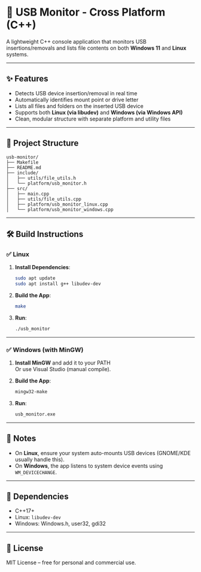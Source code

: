# 🔌 USB Monitor - Cross Platform (C++)

A lightweight C++ console application that monitors USB insertions/removals and lists file contents on both **Windows 11** and **Linux** systems.

---

## ✨ Features

- Detects USB device insertion/removal in real time
- Automatically identifies mount point or drive letter
- Lists all files and folders on the inserted USB device
- Supports both **Linux (via libudev)** and **Windows (via Windows API)**
- Clean, modular structure with separate platform and utility files

---

## 📁 Project Structure

```
usb-monitor/
├── Makefile
├── README.md
├── include/
│   ├── utils/file_utils.h
│   └── platform/usb_monitor.h
├── src/
│   ├── main.cpp
│   ├── utils/file_utils.cpp
│   ├── platform/usb_monitor_linux.cpp
│   └── platform/usb_monitor_windows.cpp
```

---

## 🛠️ Build Instructions

### ✅ Linux

1. **Install Dependencies**:
   ```bash
   sudo apt update
   sudo apt install g++ libudev-dev
   ```

2. **Build the App**:
   ```bash
   make
   ```

3. **Run**:
   ```bash
   ./usb_monitor
   ```

---

### ✅ Windows (with MinGW)

1. **Install MinGW** and add it to your PATH  
   Or use Visual Studio (manual compile).

2. **Build the App**:
   ```bash
   mingw32-make
   ```

3. **Run**:
   ```bash
   usb_monitor.exe
   ```

---

## 🧠 Notes

- On **Linux**, ensure your system auto-mounts USB devices (GNOME/KDE usually handle this).
- On **Windows**, the app listens to system device events using `WM_DEVICECHANGE`.

---

## 📌 Dependencies

- C++17+
- Linux: `libudev-dev`
- Windows: Windows.h, user32, gdi32

---

## 📃 License

MIT License – free for personal and commercial use.
